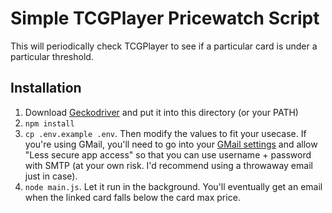 # Simple TCGPlayer Pricewatch Script

This will periodically check TCGPlayer to see if a particular card is under a particular threshold.

## Installation

1. Download [Geckodriver](https://github.com/mozilla/geckodriver/releases) and put it into this directory (or your PATH)
2. `npm install`
3. `cp .env.example .env`. Then modify the values to fit your usecase. If you're using GMail, you'll need to go into your [GMail settings](https://myaccount.google.com/lesssecureapps) and allow "Less secure app access" so that you can use username + password with SMTP (at your own risk. I'd recommend using a throwaway email just in case).
4. `node main.js`. Let it run in the background. You'll eventually get an email when the linked card falls below the card max price.